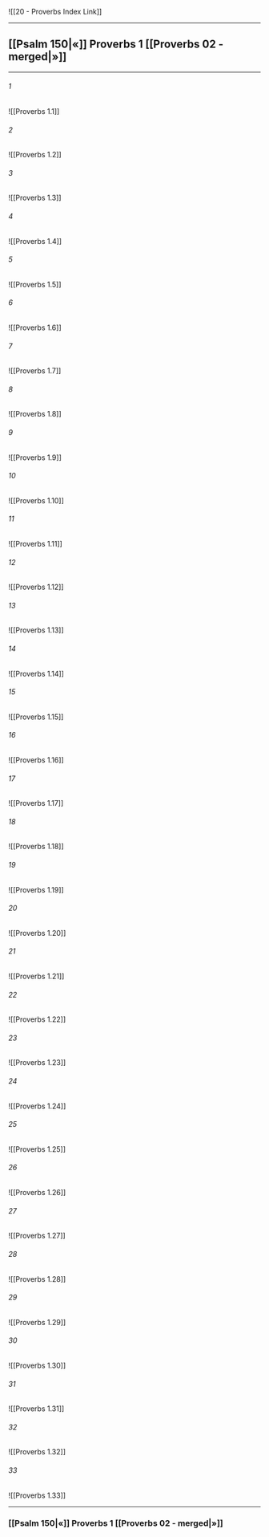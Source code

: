 ![[20 - Proverbs Index Link]]

---
##  [[Psalm 150|«]] Proverbs 1 [[Proverbs 02 - merged|»]]

---

###### 1
![[Proverbs 1.1]] 

###### 2
![[Proverbs 1.2]] 

###### 3
![[Proverbs 1.3]] 

###### 4
![[Proverbs 1.4]]

###### 5 
![[Proverbs 1.5]] 

###### 6
![[Proverbs 1.6]] 

###### 7
![[Proverbs 1.7]] 

###### 8
![[Proverbs 1.8]] 

###### 9
![[Proverbs 1.9]] 

###### 10
![[Proverbs 1.10]] 

###### 11
![[Proverbs 1.11]] 

###### 12
![[Proverbs 1.12]]

###### 13
![[Proverbs 1.13]] 

###### 14
![[Proverbs 1.14]] 

###### 15
![[Proverbs 1.15]]

###### 16
![[Proverbs 1.16]] 

###### 17
![[Proverbs 1.17]]

###### 18
![[Proverbs 1.18]] 

###### 19
![[Proverbs 1.19]] 

###### 20
![[Proverbs 1.20]]

###### 21
![[Proverbs 1.21]] 

###### 22
![[Proverbs 1.22]] 

###### 23
![[Proverbs 1.23]]

###### 24
![[Proverbs 1.24]] 

###### 25
![[Proverbs 1.25]]

###### 26
![[Proverbs 1.26]] 

###### 27
![[Proverbs 1.27]] 

###### 28
![[Proverbs 1.28]]

###### 29
![[Proverbs 1.29]] 

###### 30
![[Proverbs 1.30]] 

###### 31
![[Proverbs 1.31]] 

###### 32
![[Proverbs 1.32]] 

###### 33
![[Proverbs 1.33]]


---
###  [[Psalm 150|«]] Proverbs 1 [[Proverbs 02 - merged|»]]